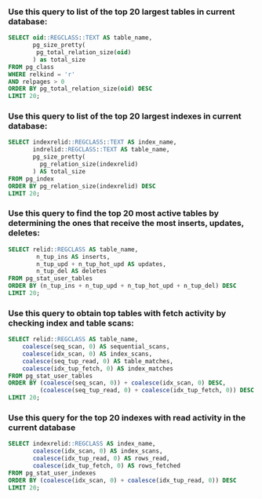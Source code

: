 ### Use this query to list of the top 20 largest tables in current database:

```sql
SELECT oid::REGCLASS::TEXT AS table_name,
       pg_size_pretty(
        pg_total_relation_size(oid)
       ) as total_size
FROM pg_class
WHERE relkind = 'r'
AND relpages > 0
ORDER BY pg_total_relation_size(oid) DESC
LIMIT 20;
```

### Use this query to list of the top 20 largest indexes in current database:

```sql
SELECT indexrelid::REGCLASS::TEXT AS index_name,
       indrelid::REGCLASS::TEXT AS table_name,
       pg_size_pretty(
         pg_relation_size(indexrelid)
       ) AS total_size
FROM pg_index
ORDER BY pg_relation_size(indexrelid) DESC
LIMIT 20;
```

### Use this query to find the top 20 most active tables by determining the ones that receive the most inserts, updates, deletes:

```sql
SELECT relid::REGCLASS AS table_name,
        n_tup_ins AS inserts,
        n_tup_upd + n_tup_hot_upd AS updates,
        n_tup_del AS deletes
FROM pg_stat_user_tables
ORDER BY (n_tup_ins + n_tup_upd + n_tup_hot_upd + n_tup_del) DESC
LIMIT 20;
```

### Use this query to obtain top tables with fetch activity by checking index and table scans:

```sql
SELECT relid::REGCLASS AS table_name,
    coalesce(seq_scan, 0) AS sequential_scans,
    coalesce(idx_scan, 0) AS index_scans,
    coalesce(seq_tup_read, 0) AS table_matches,
    coalesce(idx_tup_fetch, 0) AS index_matches
FROM pg_stat_user_tables
ORDER BY (coalesce(seq_scan, 0)) + coalesce(idx_scan, 0) DESC,
         (coalesce(seq_tup_read, 0) + coalesce(idx_tup_fetch, 0)) DESC
LIMIT 20;
```

### Use this query for the top 20 indexes with read activity in the current database

```sql
SELECT indexrelid::REGCLASS AS index_name,
       coalesce(idx_scan, 0) AS index_scans,
       coalesce(idx_tup_read, 0) AS rows_read,
       coalesce(idx_tup_fetch, 0) AS rows_fetched
FROM pg_stat_user_indexes
ORDER BY (coalesce(idx_scan, 0) + coalesce(idx_tup_read, 0)) DESC
LIMIT 20;
```
